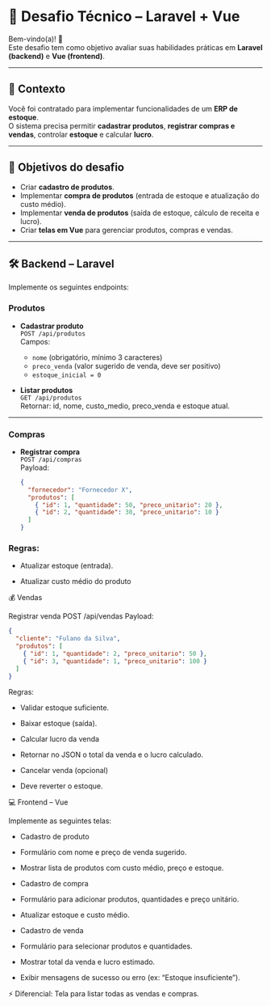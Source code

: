 # 🧪 Desafio Técnico – Laravel + Vue

Bem-vindo(a)! 👋  
Este desafio tem como objetivo avaliar suas habilidades práticas em **Laravel (backend)** e **Vue (frontend)**.  

---

## 📌 Contexto
Você foi contratado para implementar funcionalidades de um **ERP de estoque**.  
O sistema precisa permitir **cadastrar produtos**, **registrar compras e vendas**, controlar **estoque** e calcular **lucro**.

---

## 🎯 Objetivos do desafio
- Criar **cadastro de produtos**.  
- Implementar **compra de produtos** (entrada de estoque e atualização do custo médio).  
- Implementar **venda de produtos** (saída de estoque, cálculo de receita e lucro).  
- Criar **telas em Vue** para gerenciar produtos, compras e vendas.  

---

## 🛠️ Backend – Laravel
Implemente os seguintes endpoints:

### Produtos
- **Cadastrar produto**  
  `POST /api/produtos`  
  Campos:  
  - `nome` (obrigatório, mínimo 3 caracteres)  
  - `preco_venda` (valor sugerido de venda, deve ser positivo)  
  - `estoque_inicial = 0`  

- **Listar produtos**  
  `GET /api/produtos`  
  Retornar: id, nome, custo_medio, preco_venda e estoque atual.  

---

### Compras
- **Registrar compra**  
  `POST /api/compras`  
  Payload:
  ```json
  {
    "fornecedor": "Fornecedor X",
    "produtos": [
      { "id": 1, "quantidade": 50, "preco_unitario": 20 },
      { "id": 2, "quantidade": 30, "preco_unitario": 10 }
    ]
  }
  ```

### Regras:

  - Atualizar estoque (entrada).

  - Atualizar custo médio do produto

💰 Vendas

Registrar venda
POST /api/vendas
Payload:
  ```json
  {
    "cliente": "Fulano da Silva",
    "produtos": [
      { "id": 1, "quantidade": 2, "preco_unitario": 50 },
      { "id": 3, "quantidade": 1, "preco_unitario": 100 }
    ]
  }
  ```

Regras:
  
  - Validar estoque suficiente.
  
  - Baixar estoque (saída).
  
  - Calcular lucro da venda


  - Retornar no JSON o total da venda e o lucro calculado.

  - Cancelar venda (opcional)

  - Deve reverter o estoque.

💻 Frontend – Vue

Implemente as seguintes telas:

  - Cadastro de produto

  - Formulário com nome e preço de venda sugerido.

  - Mostrar lista de produtos com custo médio, preço e estoque.

  - Cadastro de compra

  - Formulário para adicionar produtos, quantidades e preço unitário.

  - Atualizar estoque e custo médio.

  - Cadastro de venda

  - Formulário para selecionar produtos e quantidades.

  - Mostrar total da venda e lucro estimado.

  - Exibir mensagens de sucesso ou erro (ex: “Estoque insuficiente”).

⚡ Diferencial: Tela para listar todas as vendas e compras.
